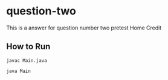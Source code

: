 # question-two
This is a answer for question number two pretest Home Credit

## How to Run

```
javac Main.java

java Main
```
